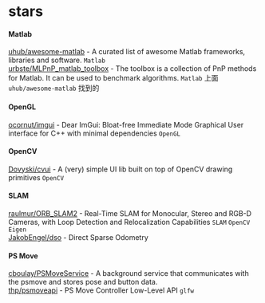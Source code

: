 # stars

#### Matlab
[uhub/awesome-matlab](https://github.com/uhub/awesome-matlab) - A curated list of awesome Matlab frameworks, libraries and software. `Matlab`   
[urbste/MLPnP_matlab_toolbox](https://github.com/urbste/MLPnP_matlab_toolbox) - The toolbox is a collection of PnP methods for Matlab. It can be used to benchmark algorithms. `Matlab` 上面 `uhub/awesome-matlab` 找到的  

#### OpenGL
[ocornut/imgui](https://github.com/ocornut/imgui) - Dear ImGui: Bloat-free Immediate Mode Graphical User interface for C++ with minimal dependencies `OpenGL`  

#### OpenCV
[Dovyski/cvui](https://github.com/Dovyski/cvui) - A (very) simple UI lib built on top of OpenCV drawing primitives `OpenCV`  

#### SLAM
[raulmur/ORB_SLAM2](https://github.com/raulmur/ORB_SLAM2) - Real-Time SLAM for Monocular, Stereo and RGB-D Cameras, with Loop Detection and Relocalization Capabilities  `SLAM` `OpenCV` `Eigen`  
[JakobEngel/dso](https://github.com/JakobEngel/dso) - Direct Sparse Odometry  

#### PS Move
[cboulay/PSMoveService](https://github.com/cboulay/PSMoveService) - A background service that communicates with the psmove and stores pose and button data.  
[thp/psmoveapi](https://github.com/thp/psmoveapi) - PS Move Controller Low-Level API `glfw`  

